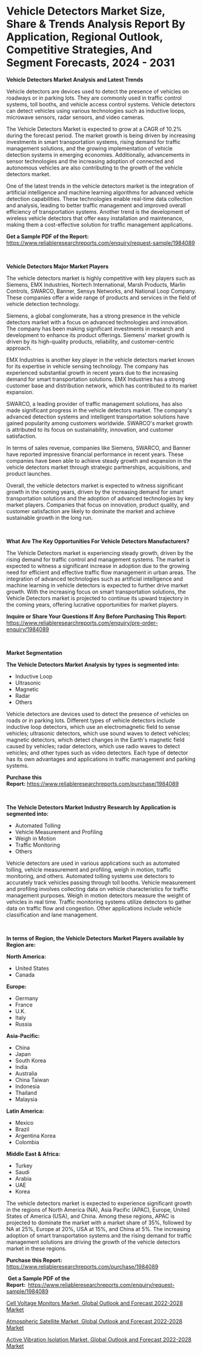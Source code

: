 <p><h1>Vehicle Detectors Market Size, Share & Trends Analysis Report By Application, Regional Outlook, Competitive Strategies, And Segment Forecasts, 2024 - 2031</h1></p><p><strong>Vehicle Detectors Market Analysis and Latest Trends</strong></p>
<p><p>Vehicle detectors are devices used to detect the presence of vehicles on roadways or in parking lots. They are commonly used in traffic control systems, toll booths, and vehicle access control systems. Vehicle detectors can detect vehicles using various technologies such as inductive loops, microwave sensors, radar sensors, and video cameras.</p><p>The Vehicle Detectors Market is expected to grow at a CAGR of 10.2% during the forecast period. The market growth is being driven by increasing investments in smart transportation systems, rising demand for traffic management solutions, and the growing implementation of vehicle detection systems in emerging economies. Additionally, advancements in sensor technologies and the increasing adoption of connected and autonomous vehicles are also contributing to the growth of the vehicle detectors market.</p><p>One of the latest trends in the vehicle detectors market is the integration of artificial intelligence and machine learning algorithms for advanced vehicle detection capabilities. These technologies enable real-time data collection and analysis, leading to better traffic management and improved overall efficiency of transportation systems. Another trend is the development of wireless vehicle detectors that offer easy installation and maintenance, making them a cost-effective solution for traffic management applications.</p></p>
<p><strong>Get a Sample PDF of the Report:&nbsp;</strong> <a href="https://www.reliableresearchreports.com/enquiry/request-sample/1984089">https://www.reliableresearchreports.com/enquiry/request-sample/1984089</a></p>
<p>&nbsp;</p>
<p><strong>Vehicle Detectors Major Market Players</strong></p>
<p><p>The vehicle detectors market is highly competitive with key players such as Siemens, EMX Industries, Nortech International, Marsh Products, Marlin Controls, SWARCO, Banner, Sensys Networks, and National Loop Company. These companies offer a wide range of products and services in the field of vehicle detection technology.</p><p>Siemens, a global conglomerate, has a strong presence in the vehicle detectors market with a focus on advanced technologies and innovation. The company has been making significant investments in research and development to enhance its product offerings. Siemens' market growth is driven by its high-quality products, reliability, and customer-centric approach.</p><p>EMX Industries is another key player in the vehicle detectors market known for its expertise in vehicle sensing technology. The company has experienced substantial growth in recent years due to the increasing demand for smart transportation solutions. EMX Industries has a strong customer base and distribution network, which has contributed to its market expansion.</p><p>SWARCO, a leading provider of traffic management solutions, has also made significant progress in the vehicle detectors market. The company's advanced detection systems and intelligent transportation solutions have gained popularity among customers worldwide. SWARCO's market growth is attributed to its focus on sustainability, innovation, and customer satisfaction.</p><p>In terms of sales revenue, companies like Siemens, SWARCO, and Banner have reported impressive financial performance in recent years. These companies have been able to achieve steady growth and expansion in the vehicle detectors market through strategic partnerships, acquisitions, and product launches.</p><p>Overall, the vehicle detectors market is expected to witness significant growth in the coming years, driven by the increasing demand for smart transportation solutions and the adoption of advanced technologies by key market players. Companies that focus on innovation, product quality, and customer satisfaction are likely to dominate the market and achieve sustainable growth in the long run.</p></p>
<p>&nbsp;</p>
<p><strong>What Are The Key Opportunities For Vehicle Detectors Manufacturers?</strong></p>
<p><p>The Vehicle Detectors market is experiencing steady growth, driven by the rising demand for traffic control and management systems. The market is expected to witness a significant increase in adoption due to the growing need for efficient and effective traffic flow management in urban areas. The integration of advanced technologies such as artificial intelligence and machine learning in vehicle detectors is expected to further drive market growth. With the increasing focus on smart transportation solutions, the Vehicle Detectors market is projected to continue its upward trajectory in the coming years, offering lucrative opportunities for market players.</p></p>
<p><strong>Inquire or Share Your Questions If Any Before Purchasing This Report:</strong> <a href="https://www.reliableresearchreports.com/enquiry/pre-order-enquiry/1984089">https://www.reliableresearchreports.com/enquiry/pre-order-enquiry/1984089</a></p>
<p>&nbsp;</p>
<p><strong>Market Segmentation</strong></p>
<p><strong>The Vehicle Detectors Market Analysis by types is segmented into:</strong></p>
<p><ul><li>Inductive Loop</li><li>Ultrasonic</li><li>Magnetic</li><li>Radar</li><li>Others</li></ul></p>
<p><p>Vehicle detectors are devices used to detect the presence of vehicles on roads or in parking lots. Different types of vehicle detectors include inductive loop detectors, which use an electromagnetic field to sense vehicles; ultrasonic detectors, which use sound waves to detect vehicles; magnetic detectors, which detect changes in the Earth's magnetic field caused by vehicles; radar detectors, which use radio waves to detect vehicles; and other types such as video detectors. Each type of detector has its own advantages and applications in traffic management and parking systems.</p></p>
<p><strong>Purchase this Report:&nbsp;</strong><a href="https://www.reliableresearchreports.com/purchase/1984089">https://www.reliableresearchreports.com/purchase/1984089</a></p>
<p>&nbsp;</p>
<p><strong>The Vehicle Detectors Market Industry Research by Application is segmented into:</strong></p>
<p><ul><li>Automated Tolling</li><li>Vehicle Measurement and Profiling</li><li>Weigh in Motion</li><li>Traffic Monitoring</li><li>Others</li></ul></p>
<p><p>Vehicle detectors are used in various applications such as automated tolling, vehicle measurement and profiling, weigh in motion, traffic monitoring, and others. Automated tolling systems use detectors to accurately track vehicles passing through toll booths. Vehicle measurement and profiling involves collecting data on vehicle characteristics for traffic management purposes. Weigh in motion detectors measure the weight of vehicles in real time. Traffic monitoring systems utilize detectors to gather data on traffic flow and congestion. Other applications include vehicle classification and lane management.</p></p>
<p>&nbsp;</p>
<p><strong>In terms of Region, the Vehicle Detectors Market Players available by Region are:</strong></p>
<p>
    <p> <strong> North America: </strong>
        <ul>
            <li>United States</li>
            <li>Canada</li>
        </ul>
        </p> 
    <p> <strong> Europe: </strong>
        <ul>
            <li>Germany</li>
            <li>France</li>
            <li>U.K.</li>
            <li>Italy</li>
            <li>Russia</li>
        </ul>
        </p> 
    <p> <strong> Asia-Pacific: </strong>
        <ul>
            <li>China</li>
            <li>Japan</li>
            <li>South Korea</li>
            <li>India</li>
            <li>Australia</li>
            <li>China Taiwan</li>
            <li>Indonesia</li>
            <li>Thailand</li>
            <li>Malaysia</li>
        </ul>
        </p> 
    <p> <strong> Latin America: </strong>
        <ul>
            <li>Mexico</li>
            <li>Brazil</li>
            <li>Argentina Korea</li>
            <li>Colombia</li>
        </ul>
        </p> 
    <p> <strong> Middle East & Africa: </strong>
        <ul>
            <li>Turkey</li>
            <li>Saudi</li>
            <li>Arabia</li>
            <li>UAE</li>
            <li>Korea</li>
        </ul>
    </p>
    </p>
<p><p>The vehicle detectors market is expected to experience significant growth in the regions of North America (NA), Asia Pacific (APAC), Europe, United States of America (USA), and China. Among these regions, APAC is projected to dominate the market with a market share of 35%, followed by NA at 25%, Europe at 20%, USA at 15%, and China at 5%. The increasing adoption of smart transportation systems and the rising demand for traffic management solutions are driving the growth of the vehicle detectors market in these regions.</p></p>
<p><strong>Purchase this Report: </strong><a href="https://www.reliableresearchreports.com/purchase/1984089">https://www.reliableresearchreports.com/purchase/1984089</a></p>
<p>&nbsp;<strong>Get a Sample PDF of the Report:&nbsp;&nbsp;</strong><a href="https://www.reliableresearchreports.com/enquiry/request-sample/1984089">https://www.reliableresearchreports.com/enquiry/request-sample/1984089</a></p>
<p><strong></strong></p>
<p><p><a href="https://view.publitas.com/reportprime-1/cell-voltage-monitors-market-global-outlook-and-forecast-2022-2028-market-size-2023-2030-global-industrial-analysis-key-geographical-regions-market-share-top-key-players-product-types-and-forecast-research-report/">Cell Voltage Monitors Market, Global Outlook and Forecast 2022-2028 Market</a></p><p><a href="https://view.publitas.com/reportprime-1/atmospheric-satellite-market-global-outlook-and-forecast-2022-2028-market-challenges-opportunities-and-growth-drivers-and-major-market-players-forecasted-for-period-from-2023-2030/">Atmospheric Satellite Market, Global Outlook and Forecast 2022-2028 Market</a></p><p><a href="https://view.publitas.com/reportprime-1/active-vibration-isolation-market-global-outlook-and-forecast-2022-2028-market-size-2023-2030-global-industrial-analysis-key-geographical-regions-market-share-top-key-players-product-types-and-forecast-research-report/">Active Vibration Isolation Market, Global Outlook and Forecast 2022-2028 Market</a></p></p>